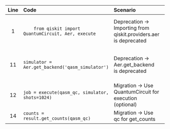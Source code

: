 | Line | Code | Scenario | Reference | Artifact | Refactoring |
| :--: | :--- | :------- | :-------: | :------- | :---------- |
| 1 | `    from qiskit import QuantumCircuit, Aer, execute` | Deprecation -> Importing from qiskit.providers.aer is deprecated | qrn_tax_ddbb--084696d9-2c75-437a-8e84-96506e6766aa | Aer | `from qiskit import QuantumCircuit, execute\nfrom qiskit_aer import AerSimulator` |
| 11 | `simulator = Aer.get_backend('qasm_simulator')` | Deprecation -> Aer.get_backend is deprecated | qrn_tax_ddbb--084696d9-2c75-437a-8e84-96506e6766aa | Aer.get_backend | `backend = AerSimulator()` |
| 12 | `job = execute(qasm_qc, simulator, shots=1024)` | Migration -> Use QuantumCircuit for execution (optional) | IK | execute | `job = execute(qc, backend, shots=1024)` |
| 14 | `counts = result.get_counts(qasm_qc)` | Migration -> Use qc for get_counts | IK | result.get_counts | `counts = result.get_counts(qc)` |